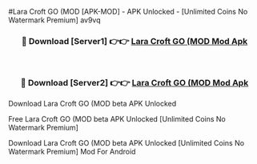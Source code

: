 #Lara Croft GO (MOD [APK-MOD] - APK Unlocked - [Unlimited Coins No Watermark Premium] av9vq



<div align="center">

<h3>🔴 Download [Server1] 👉👉 <a href="https://momento.my/?title=Lara_Croft_GO_(MOD">Lara Croft GO (MOD Mod Apk</a></h3><br>

<h3>🔴 Download [Server2] 👉👉 <a href="https://momento.my/?title=Lara_Croft_GO_(MOD">Lara Croft GO (MOD Mod Apk</a></h3>
</div>



Download Lara Croft GO (MOD beta APK Unlocked

Free Lara Croft GO (MOD beta APK Unlocked [Unlimited Coins No Watermark Premium]

Download Lara Croft GO (MOD beta APK Unlocked [Unlimited Coins No Watermark Premium] Mod For Android
